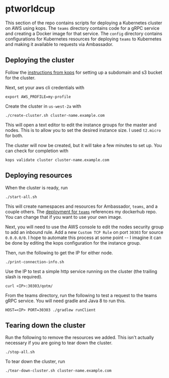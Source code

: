 # ptworldcup

This section of the repo contains scripts for deploying a Kubernetes cluster on AWS using kops. The `teams` directory contains code for a gRPC service and creating a Docker image for that service. The `config` directory contains configurations for Kubernetes resources for deploying `teams` to Kubernetes and making it available to requests via Ambassador.

## Deploying the cluster

Follow the [instructions from kops](https://github.com/kubernetes/kops/blob/master/docs/aws.md) for setting up a subdomain and s3 bucket for the cluster.

Next, set your aws cli credentials with

```
export AWS_PROFILE=my-profile
```

Create the cluster in `us-west-2a` with

```
./create-cluster.sh cluster-name.example.com
```

This will open a text editor to edit the instance groups for the master and nodes. This is to allow you to set the desired instance size. I used `t2.micro` for both.

The cluster will now be created, but it will take a few minutes to set up. You can check for completion with

```
kops validate cluster cluster-name.example.com
```

## Deploying resources

When the cluster is ready, run

```
./start-all.sh
```

This will create namespaces and resources for Ambassador, `teams`, and a couple others. The [deployment for `teams`](config/teams-deployment.yaml) references my dockerhub repo. You can change that if you want to use your own image.

Next, you will need to use the AWS console to edit the nodes security group to add an inbound rule. Add a new `Custom TCP Rule` on port `30303` for source `0.0.0.0/0`. I hope to automate this process at some point -- I imagine it can be done by editing the kops configuration for the instance group.

Then, run the following to get the IP for either node.

```
./print-connection-info.sh
```

Use the IP to test a simple http service running on the cluster (the trailing slash is required).
```
curl <IP>:30303/qotm/
```

From the teams directory, run the following to test a request to the teams gRPC service. You will need gradle and Java 8 to run this.
```
HOST=<IP> PORT=30303 ./gradlew runClient
```

## Tearing down the cluster

Run the following to remove the resources we added. This isn't actually necessary if you are going to tear down the cluster.

```
./stop-all.sh
```

To tear down the cluster, run

```
./tear-down-cluster.sh cluster-name.example.com
```

